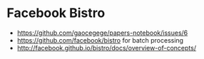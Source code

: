 # Facebook Bistro

- https://github.com/gaocegege/papers-notebook/issues/6
- https://github.com/facebook/bistro for batch processing
- http://facebook.github.io/bistro/docs/overview-of-concepts/